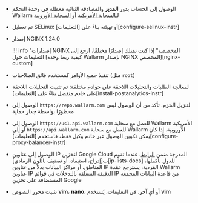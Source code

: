 * الوصول إلى الحساب بدور **المدير** والمصادقة الثنائية معطلة في وحدة التحكم Wallarm لـ[السحابة الأمريكية](https://us1.my.wallarm.com/) أو [السحابة الأوروبية](https://my.wallarm.com/)
* تم تعطيل SELinux أو تهيئته بناءً على [التعليمات][configure-selinux-instr]
* إصدار NGINX 1.24.0

    !!! info "إصدارات NGINX المخصصة"
        إذا كنت تمتلك إصدارًا مختلفًا، ارجع إلى التعليمات حول [كيفية ربط وحدة Wallarm بإصدار NGINX المخصص][nginx-custom]
* تنفيذ جميع الأوامر كمستخدم فائق الصلاحيات (مثل `root`)
* لمعالجة الطلبات والتحليلات اللاحقة على خوادم مختلفة: تم تثبيت التحليلات اللاحقة على خادم منفصل بناءً على [التعليمات][install-postanalytics-instr]
* الوصول إلى `https://repo.wallarm.com` لتنزيل الحزم. تأكد من أن الوصول ليس محظورًا بواسطة جدار حماية
* الوصول إلى `https://us1.api.wallarm.com` للعمل مع سحابة Wallarm الأمريكية أو إلى `https://api.wallarm.com` للعمل مع سحابة Wallarm الأوروبية. إذا كان يمكن تكوين الوصول عبر خادم وكيل فقط، فاستخدم [التعليمات][configure-proxy-balancer-instr]
* الوصول إلى عناوين IP لتخزين Google Cloud المدرجة ضمن [الرابط](https://www.gstatic.com/ipranges/goog.json). عندما تقوم ب[إدراج، استبعاد، أو تصنيف باللون الرمادي][ip-lists-docs] للدول بأكملها، المناطق، أو مراكز البيانات بدلاً من عناوين IP الفردية، يسترجع عقدة Wallarm عناوين IP الدقيقة المتعلقة بالتدخلات في قوائم IP من قاعدة البيانات المجمعة المستضافة على تخزين Google
* تثبيت محرر النصوص **vim**، **nano**، أو أيٍ آخر. في التعليمات، يُستخدم **vim**